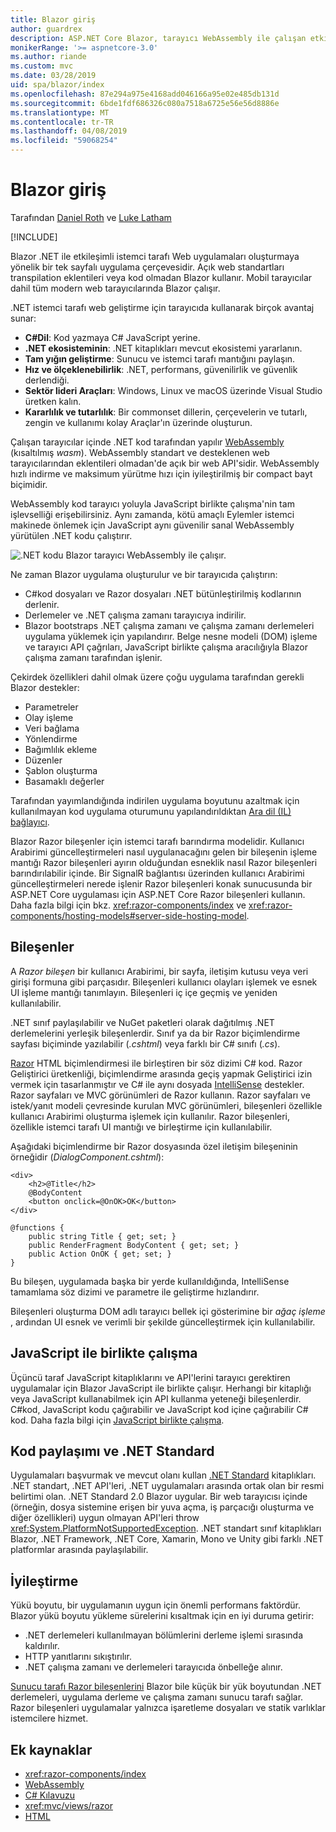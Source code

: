 ```yaml
---
title: Blazor giriş
author: guardrex
description: ASP.NET Core Blazor, tarayıcı WebAssembly ile çalışan etkileşimli istemci tarafı .NET ile uygulama oluşturmak için yeni bir yöntem keşfedin.
monikerRange: '>= aspnetcore-3.0'
ms.author: riande
ms.custom: mvc
ms.date: 03/28/2019
uid: spa/blazor/index
ms.openlocfilehash: 87e294a975e4168add046166a95e02e485db131d
ms.sourcegitcommit: 6bde1fdf686326c080a7518a6725e56e56d8886e
ms.translationtype: MT
ms.contentlocale: tr-TR
ms.lasthandoff: 04/08/2019
ms.locfileid: "59068254"
---
```

# <a name="introduction-to-blazor"></a>Blazor giriş

Tarafından [Daniel Roth](https://github.com/danroth27) ve [Luke Latham](https://github.com/guardrex)

[!INCLUDE[](~/includes/razor-components-preview-notice.md)]

Blazor .NET ile etkileşimli istemci tarafı Web uygulamaları oluşturmaya yönelik bir tek sayfalı uygulama çerçevesidir. Açık web standartları transpilation eklentileri veya kod olmadan Blazor kullanır. Mobil tarayıcılar dahil tüm modern web tarayıcılarında Blazor çalışır.

.NET istemci tarafı web geliştirme için tarayıcıda kullanarak birçok avantaj sunar:

* **C#Dil**: Kod yazmaya C# JavaScript yerine.
* **.NET ekosisteminin**: .NET kitaplıkları mevcut ekosistemi yararlanın.
* **Tam yığın geliştirme**: Sunucu ve istemci tarafı mantığını paylaşın.
* **Hız ve ölçeklenebilirlik**: .NET, performans, güvenilirlik ve güvenlik derlendiği.
* **Sektör lideri Araçları**: Windows, Linux ve macOS üzerinde Visual Studio üretken kalın.
* **Kararlılık ve tutarlılık**:  Bir commonset dillerin, çerçevelerin ve tutarlı, zengin ve kullanımı kolay Araçlar'ın üzerinde oluşturun.

Çalışan tarayıcılar içinde .NET kod tarafından yapılır [WebAssembly](http://webassembly.org) (kısaltılmış *wasm*). WebAssembly standart ve desteklenen web tarayıcılarından eklentileri olmadan'de açık bir web API'sidir. WebAssembly hızlı indirme ve maksimum yürütme hızı için iyileştirilmiş bir compact bayt biçimidir.

WebAssembly kod tarayıcı yoluyla JavaScript birlikte çalışma'nin tam işlevselliği erişebilirsiniz. Aynı zamanda, kötü amaçlı Eylemler istemci makinede önlemek için JavaScript aynı güvenilir sanal WebAssembly yürütülen .NET kodu çalıştırır.

![.NET kodu Blazor tarayıcı WebAssembly ile çalışır.](index/_static/blazor.png)

Ne zaman Blazor uygulama oluşturulur ve bir tarayıcıda çalıştırın:

* C#kod dosyaları ve Razor dosyaları .NET bütünleştirilmiş kodlarının derlenir.
* Derlemeler ve .NET çalışma zamanı tarayıcıya indirilir.
* Blazor bootstraps .NET çalışma zamanı ve çalışma zamanı derlemeleri uygulama yüklemek için yapılandırır. Belge nesne modeli (DOM) işleme ve tarayıcı API çağrıları, JavaScript birlikte çalışma aracılığıyla Blazor çalışma zamanı tarafından işlenir.

Çekirdek özellikleri dahil olmak üzere çoğu uygulama tarafından gerekli Blazor destekler:

* Parametreler
* Olay işleme
* Veri bağlama
* Yönlendirme
* Bağımlılık ekleme
* Düzenler
* Şablon oluşturma
* Basamaklı değerler

Tarafından yayımlandığında indirilen uygulama boyutunu azaltmak için kullanılmayan kod uygulama oturumunu yapılandırıldıktan [Ara dil (IL) bağlayıcı](xref:host-and-deploy/razor-components-blazor/configure-linker).

Blazor Razor bileşenler için istemci tarafı barındırma modelidir. Kullanıcı Arabirimi güncelleştirmeleri nasıl uygulanacağını gelen bir bileşenin işleme mantığı Razor bileşenleri ayırın olduğundan esneklik nasıl Razor bileşenleri barındırılabilir içinde. Bir SignalR bağlantısı üzerinden kullanıcı Arabirimi güncelleştirmeleri nerede işlenir Razor bileşenleri konak sunucusunda bir ASP.NET Core uygulaması için ASP.NET Core Razor bileşenleri kullanın. Daha fazla bilgi için bkz. <xref:razor-components/index> ve <xref:razor-components/hosting-models#server-side-hosting-model>. 

## <a name="components"></a>Bileşenler

A *Razor bileşen* bir kullanıcı Arabirimi, bir sayfa, iletişim kutusu veya veri girişi formuna gibi parçasıdır. Bileşenleri kullanıcı olayları işlemek ve esnek UI işleme mantığı tanımlayın. Bileşenleri iç içe geçmiş ve yeniden kullanılabilir.

.NET sınıf paylaşılabilir ve NuGet paketleri olarak dağıtılmış .NET derlemelerini yerleşik bileşenlerdir. Sınıf ya da bir Razor biçimlendirme sayfası biçiminde yazılabilir (*.cshtml*) veya farklı bir C# sınıfı (*.cs*).

[Razor](xref:mvc/views/razor) HTML biçimlendirmesi ile birleştiren bir söz dizimi C# kod. Razor Geliştirici üretkenliği, biçimlendirme arasında geçiş yapmak Geliştirici izin vermek için tasarlanmıştır ve C# ile aynı dosyada [IntelliSense](/visualstudio/ide/using-intellisense) destekler. Razor sayfaları ve MVC görünümleri de Razor kullanın. Razor sayfaları ve istek/yanıt modeli çevresinde kurulan MVC görünümleri, bileşenleri özellikle kullanıcı Arabirimi oluşturma işlemek için kullanılır. Razor bileşenleri, özellikle istemci tarafı UI mantığı ve birleştirme için kullanılabilir.

Aşağıdaki biçimlendirme bir Razor dosyasında özel iletişim bileşeninin örneğidir (*DialogComponent.cshtml*):

```cshtml
<div>
    <h2>@Title</h2>
    @BodyContent
    <button onclick=@OnOK>OK</button>
</div>

@functions {
    public string Title { get; set; }
    public RenderFragment BodyContent { get; set; }
    public Action OnOK { get; set; }
}
```

Bu bileşen, uygulamada başka bir yerde kullanıldığında, IntelliSense tamamlama söz dizimi ve parametre ile geliştirme hızlandırır.

Bileşenleri oluşturma DOM adlı tarayıcı bellek içi gösterimine bir *ağaç işleme* , ardından UI esnek ve verimli bir şekilde güncelleştirmek için kullanılabilir.

## <a name="javascript-interop"></a>JavaScript ile birlikte çalışma

Üçüncü taraf JavaScript kitaplıklarını ve API'lerini tarayıcı gerektiren uygulamalar için Blazor JavaScript ile birlikte çalışır. Herhangi bir kitaplığı veya JavaScript kullanabilmek için API kullanma yeteneği bileşenlerdir. C#kod, JavaScript kodu çağırabilir ve JavaScript kod içine çağırabilir C# kod. Daha fazla bilgi için [JavaScript birlikte çalışma](xref:razor-components/javascript-interop).

## <a name="code-sharing-and-net-standard"></a>Kod paylaşımı ve .NET Standard

Uygulamaları başvurmak ve mevcut olanı kullan [.NET Standard](/dotnet/standard/net-standard) kitaplıkları. .NET standart, .NET API'leri, .NET uygulamaları arasında ortak olan bir resmi belirtimi olan. .NET Standard 2.0 Blazor uygular. Bir web tarayıcısı içinde (örneğin, dosya sistemine erişen bir yuva açma, iş parçacığı oluşturma ve diğer özellikleri) uygun olmayan API'leri throw <xref:System.PlatformNotSupportedException>. .NET standart sınıf kitaplıkları Blazor, .NET Framework, .NET Core, Xamarin, Mono ve Unity gibi farklı .NET platformlar arasında paylaşılabilir.

## <a name="optimization"></a>İyileştirme

Yükü boyutu, bir uygulamanın uygun için önemli performans faktördür. Blazor yükü boyutu yükleme sürelerini kısaltmak için en iyi duruma getirir:

* .NET derlemeleri kullanılmayan bölümlerini derleme işlemi sırasında kaldırılır.
* HTTP yanıtlarını sıkıştırılır.
* .NET çalışma zamanı ve derlemeleri tarayıcıda önbelleğe alınır.

[Sunucu tarafı Razor bileşenlerini](xref:razor-components/index) Blazor bile küçük bir yük boyutundan .NET derlemeleri, uygulama derleme ve çalışma zamanı sunucu tarafı sağlar. Razor bileşenleri uygulamalar yalnızca işaretleme dosyaları ve statik varlıklar istemcilere hizmet.

## <a name="additional-resources"></a>Ek kaynaklar

* <xref:razor-components/index>
* [WebAssembly](http://webassembly.org/)
* [C# Kılavuzu](/dotnet/csharp/)
* <xref:mvc/views/razor>
* [HTML](https://www.w3.org/html/)
